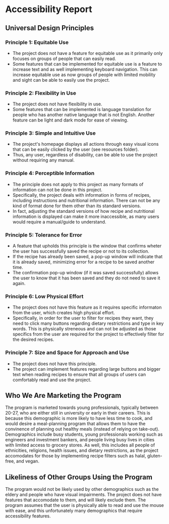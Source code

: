 # Accessibility Report
## Universal Design Principles
### Principle 1: Equitable Use
- The project does not have a feature for equitable use as it primarily only focuses on groups of people that can easily read. 
- Some features that can be implemented for equitable use is a feature to increase text and as well implementing keyboard navigation. This can increase equitable use as now groups of people with limited mobility and sight can be able to easily use the project.

### Principle 2: Flexibility in Use
- The project does not have flexibility in use.
- Some features that can be implemented is language translation for people who has another native language that is not English. Another feature can be light and dark mode for ease of viewing.
  
### Principle 3: Simple and Intuitive Use
- The project's homepage displays all actions through easy visual icons that can be easily clicked by the user (see resources folder).
- Thus, any user, regardless of disability, can be able to use the project without requiring any manual.

### Principle 4: Perceptible Information
- The principle does not apply to this project as many formats of information can not be done in this project.
- Specifically, the project deals with information in forms of recipes, including instructions and nutritional information. There can not be any kind of format done for them other than its standard versions.
- In fact, adjusting the standard versions of how recipe and nutritional information is displayed can make it more inaccessible, as many users would require a manual/guide to understand.
  
### Principle 5: Tolerance for Error
- A feature that upholds this principle is the window that confirms wheter the user has successfully saved the recipe or not to its collection.
- If the recipe has already been saved, a pop-up window will indicate that it is already saved, minimizing error for a recipe to be saved another time.
- The confirmation pop-up window (if it was saved successfully) allows the user to know that it has been saved and they do not need to save it again.
  
### Principle 6: Low Physical Effort
- The project does not have this feature as it requires specific informaton from the user, which creates high physical effort.
- Specifically, in order for the user to filter for recipes they want, they need to click many buttons regarding dietary restrictions and type in key words. This is physically streneous and can not be adjusted as those specifics from the user are required for the project to effectively filter for the desired recipes.
  
### Principle 7: Size and Space for Approach and Use
- The project does not have this principle.
- The project can implement features regarding large buttons and bigger text when reading recipes to ensure that all groups of users can comfortably read and use the project.
 
## Who We Are Marketing the Program 
The program is marketed towards young professionals, typically between 20-27, who are either still in university or early in their careers. This is because this demographic is more likely to have less time to cook, and would desire a meal-planning program that allows them to have the convinence of planning out healthy meals (instead of relying on take-out). Demographics include busy students, young professionals working such as engineers and investment bankers, and people living busy lives in cities with limited access to grocery stores. As well, this includes all people of ethnicities, religions, health issues, and dietary restrictions, as the project accomodates for those by implementing recipe filters such as halal, gluten-free, and vegan. 

## Likeliness of Other Groups Using the Program
The program would not be likely used by other demographics such as the eldery and people who have visual impairments. The project does not have features that accomodate to them, and will likely exclude them. The program assumes that the user is physically able to read and use the mouse with ease, and this unfortunately many demographics that require accessibility features. 

